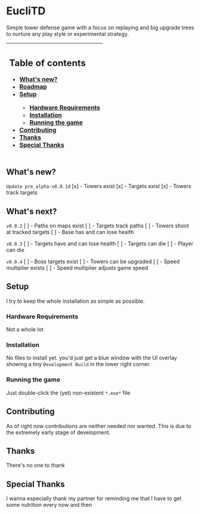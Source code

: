 # EucliTD
Simple tower defense game with a focus on replaying and big upgrade trees to nurture any play style or experimental strategy.

|<h2>Table of contents</h2><ul><li>[What's new?](#whats-new)</li><li>[Roadmap](#whats-next)</li><li>[Setup](#setup)</li><ul><li>[Hardware Requirements](#hardware-requirements)</li><li>[Installation](#installation)</li><li>[Running the game](#running-the-game)</li></ul><li>[Contributing](#contributing)</li><li>[Thanks](#thanks)</li><li>[Special Thanks](#special-thanks)</li></ul></ul>|
|:--|

## What's new?
`Update pre_alpha-v0.0.1d`
[x] - Towers exist 
[x] - Targets exist 
[x] - Towers track targets 

## What's next?
`v0.0.2`
 [ ] - Paths on maps exist 
 [ ] - Targets track paths 
 [ ] - Towers shoot at tracked targets 
 [ ] - Base has and can lose health 

`v0.0.3`
 [ ] - Targets have and can lose health 
 [ ] - Targets can die 
 [ ] - Player can die 

`v0.0.4`
 [ ] - Boss targets exist
 [ ] - Towers can be upgraded
 [ ] - Speed multiplier exists
 [ ] - Speed multiplier adjusts game speed

## Setup
I try to keep the whole installation as simple as possible.

### Hardware Requirements
Not a whole lot

### Installation
No files to install yet. you'd just get a blue window with the UI overlay showing a tiny `Development Build` in the lower right corner.

### Running the game
Just double-click the (yet) non-existent `*.exe*` file

## Contributing
As of right now contributions are neither needed nor wanted. This is due to the extremely early stage of development.

## Thanks
There's no one to thank

## Special Thanks
I wanna especially thank my partner for reminding me that I have to get some nutrition every now and then

